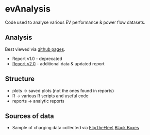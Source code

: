 # evAnalysis

Code used to analyse various EV performance & power flow datasets.

## Analysis

Best viewed via [github pages](https://cfsotago.github.io/evAnalysis/).

 * Report v1.0 - deprecated
 * [Report v2.0](EVBB_report_v1_final_EVBB_processed_all_v2.0_20190604.html) - additional data & updated report

## Structure

 * plots -> saved plots (not the ones found in reports)
 * R -> various R scripts and useful code
 * reports -> analytic reports
 
## Sources of data

 * Sample of charging data collected via [FlipTheFleet](http://flipthefleet.org/) [Black Boxes](https://flipthefleet.org/ev-black-box/)
